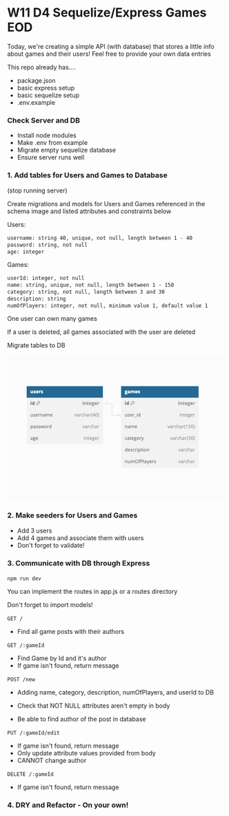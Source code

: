 # W11 D4 Sequelize/Express Games EOD

Today, we're creating a simple API (with database) that stores a little info about games and their users!
Feel free to provide your own data entries

This repo already has....
- package.json
- basic express setup
- basic sequelize setup
- .env.example

### Check Server and DB
- Install node modules
- Make .env from example
- Migrate empty sequelize database
- Ensure server runs well



### 1. Add tables for Users and Games to Database
(stop running server)

Create migrations and models for Users and Games referenced in the schema image and listed attributes and constraints below

Users:

    username: string 40, unique, not null, length between 1 - 40
    password: string, not null
    age: integer

Games:

    userId: integer, not null
    name: string, unique, not null, length between 1 - 150
    category: string, not null, length between 3 and 30
    description: string
    numOfPlayers: integer, not null, minimum value 1, default value 1

One user can own many games

If a user is deleted, all games associated with the user are deleted

Migrate tables to DB

![Users-Games-Schema](Users-Games-Schema.png)

### 2. Make seeders for Users and Games

- Add 3 users
- Add 4 games and associate them with users
- Don't forget to validate!


### 3. Communicate with DB through Express
`npm run dev`

You can implement the routes in app.js or a routes directory

Don't forget to import models!

`GET /`
- Find all game posts with their authors

`GET /:gameId`

- Find Game by Id and it's author
- If game isn't found, return message


`POST /new`

- Adding name, category, description, numOfPlayers, and userId to DB

- Check that NOT NULL attributes aren't empty in body
- Be able to find author of the post in database


`PUT /:gameId/edit`
- If game isn't found, return message
- Only update attribute values provided from body
- CANNOT change author


`DELETE /:gameId`
- If game isn't found, return message


### 4. DRY and Refactor - On your own!
